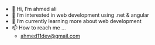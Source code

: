 - 👋 Hi, I’m ahmed ali
- 👀 I’m interested in web development using .net & angular
- 🌱 I’m currently learning more about web development
- 📫 How to reach me ...
  - ahmed11dev@gmail.com
<!---
ahmed11dev/ahmed11dev is a ✨ special ✨ repository because its `README.md` (this file) appears on your GitHub profile.
You can click the Preview link to take a look at your changes.
--->

